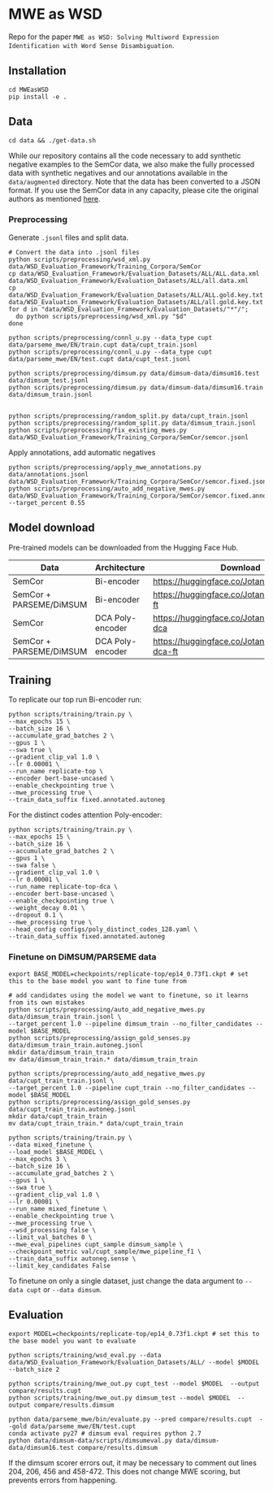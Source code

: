 # MWE as WSD
Repo for the paper `MWE as WSD: Solving Multiword Expression Identification with Word
Sense Disambiguation`.

## Installation
```shell
cd MWEasWSD
pip install -e .
```

## Data

```shell
cd data && ./get-data.sh
```

While our repository contains all the code necessary to add
synthetic negative examples to the SemCor data, we also make the fully
processed data with synthetic negatives and our annotations available
in the `data/augmented` directory. Note that the data has been converted to a JSON format. 
If you use the SemCor data in any capacity, please cite the original 
authors as mentioned [here](http://lcl.uniroma1.it/wsdeval/training-data).

### Preprocessing

Generate `.jsonl` files and split data. 
```shell
# Convert the data into .jsonl files
python scripts/preprocessing/wsd_xml.py data/WSD_Evaluation_Framework/Training_Corpora/SemCor
cp data/WSD_Evaluation_Framework/Evaluation_Datasets/ALL/ALL.data.xml data/WSD_Evaluation_Framework/Evaluation_Datasets/ALL/all.data.xml
cp data/WSD_Evaluation_Framework/Evaluation_Datasets/ALL/ALL.gold.key.txt data/WSD_Evaluation_Framework/Evaluation_Datasets/ALL/all.gold.key.txt
for d in "data/WSD_Evaluation_Framework/Evaluation_Datasets/"*"/";
  do python scripts/preprocessing/wsd_xml.py "$d"
done

python scripts/preprocessing/connl_u.py --data_type cupt data/parseme_mwe/EN/train.cupt data/cupt_train.jsonl
python scripts/preprocessing/connl_u.py --data_type cupt data/parseme_mwe/EN/test.cupt data/cupt_test.jsonl

python scripts/preprocessing/dimsum.py data/dimsum-data/dimsum16.test data/dimsum_test.jsonl
python scripts/preprocessing/dimsum.py data/dimsum-data/dimsum16.train data/dimsum_train.jsonl


python scripts/preprocessing/random_split.py data/cupt_train.jsonl
python scripts/preprocessing/random_split.py data/dimsum_train.jsonl
python scripts/preprocessing/fix_existing_mwes.py data/WSD_Evaluation_Framework/Training_Corpora/SemCor/semcor.jsonl 
```

Apply annotations, add automatic negatives
```shell
python scripts/preprocessing/apply_mwe_annotations.py data/annotations.jsonl data/WSD_Evaluation_Framework/Training_Corpora/SemCor/semcor.fixed.jsonl
python scripts/preprocessing/auto_add_negative_mwes.py data/WSD_Evaluation_Framework/Training_Corpora/SemCor/semcor.fixed.annotated.jsonl --target_percent 0.55
```

## Model download
Pre-trained models can be downloaded from the Hugging Face Hub. 

| Data                    | Architecture     | Download                                        |
|-------------------------|------------------|-------------------------------------------------|
| SemCor                  | Bi-encoder       | https://huggingface.co/Jotanner/mweaswsd        |
| SemCor + PARSEME/DiMSUM | Bi-encoder       | https://huggingface.co/Jotanner/mweaswsd-ft     |
| SemCor                  | DCA Poly-encoder | https://huggingface.co/Jotanner/mweaswsd-dca    |
| SemCor + PARSEME/DiMSUM | DCA Poly-encoder | https://huggingface.co/Jotanner/mweaswsd-dca-ft |

## Training

To replicate our top run Bi-encoder run:
```shell
python scripts/training/train.py \
--max_epochs 15 \
--batch_size 16 \
--accumulate_grad_batches 2 \
--gpus 1 \
--swa true \
--gradient_clip_val 1.0 \
--lr 0.00001 \
--run_name replicate-top \
--encoder bert-base-uncased \
--enable_checkpointing true \
--mwe_processing true \
--train_data_suffix fixed.annotated.autoneg
```

For the distinct codes attention Poly-encoder:
```shell
python scripts/training/train.py \
--max_epochs 15 \
--batch_size 16 \
--accumulate_grad_batches 2 \
--gpus 1 \
--swa false \
--gradient_clip_val 1.0 \
--lr 0.00001 \
--run_name replicate-top-dca \
--encoder bert-base-uncased \
--enable_checkpointing true \
--weight_decay 0.01 \
--dropout 0.1 \
--mwe_processing true \
--head_config configs/poly_distinct_codes_128.yaml \
--train_data_suffix fixed.annotated.autoneg
```


### Finetune on DiMSUM/PARSEME data
```shell
export BASE_MODEL=checkpoints/replicate-top/ep14_0.73f1.ckpt # set this to the base model you want to fine tune from

# add candidates using the model we want to finetune, so it learns from its own mistakes
python scripts/preprocessing/auto_add_negative_mwes.py data/dimsum_train_train.jsonl \
--target_percent 1.0 --pipeline dimsum_train --no_filter_candidates --model $BASE_MODEL
python scripts/preprocessing/assign_gold_senses.py data/dimsum_train_train.autoneg.jsonl 
mkdir data/dimsum_train_train
mv data/dimsum_train_train.* data/dimsum_train_train

python scripts/preprocessing/auto_add_negative_mwes.py data/cupt_train_train.jsonl \
--target_percent 1.0 --pipeline cupt_train --no_filter_candidates --model $BASE_MODEL
python scripts/preprocessing/assign_gold_senses.py data/cupt_train_train.autoneg.jsonl 
mkdir data/cupt_train_train
mv data/cupt_train_train.* data/cupt_train_train
 
python scripts/training/train.py \
--data mixed_finetune \
--load_model $BASE_MODEL \
--max_epochs 3 \
--batch_size 16 \
--accumulate_grad_batches 2 \
--gpus 1 \
--swa true \
--gradient_clip_val 1.0 \
--lr 0.00001 \
--run_name mixed_finetune \
--enable_checkpointing true \
--mwe_processing true \
--wsd_processing false \
--limit_val_batches 0 \
--mwe_eval_pipelines cupt_sample dimsum_sample \
--checkpoint_metric val/cupt_sample/mwe_pipeline_f1 \
--train_data_suffix autoneg.sense \
--limit_key_candidates False
```

To finetune on only a single dataset, just change the data argument to `--data cupt` or `--data dimsum`.

## Evaluation

```shell
export MODEL=checkpoints/replicate-top/ep14_0.73f1.ckpt # set this to the base model you want to evaluate

python scripts/training/wsd_eval.py --data data/WSD_Evaluation_Framework/Evaluation_Datasets/ALL/ --model $MODEL --batch_size 2

python scripts/training/mwe_out.py cupt_test --model $MODEL  --output compare/results.cupt
python scripts/training/mwe_out.py dimsum_test --model $MODEL  --output compare/results.dimsum 

python data/parseme_mwe/bin/evaluate.py --pred compare/results.cupt  --gold data/parseme_mwe/EN/test.cupt 
conda activate py27 # dimsum eval requires python 2.7
python data/dimsum-data/scripts/dimsumeval.py data/dimsum-data/dimsum16.test compare/results.dimsum 
```

If the dimsum scorer errors out, it may be necessary to comment out lines 204, 206, 456 and 458-472. 
This does not change MWE scoring, but prevents errors from happening. 

